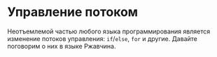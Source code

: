 # Управление потоком

Неотъемлемой частью любого языка программирования является изменение потоков управления:
`if`/`else`, `for` и другие. Давайте поговорим о них в языке Ржавчина.
